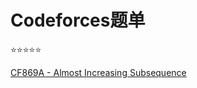 # Codeforces题单

:star::star::star::star::star:

[CF869A - Almost Increasing Subsequence](https://codeforces.com/contest/1817/problem/A)
